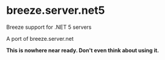 breeze.server.net5
=================

Breeze support for .NET 5 servers

A port of breeze.server.net

**This is nowhere near ready. Don't even think about using it.** 
